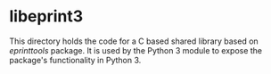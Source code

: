 
# libeprint3

This directory holds the code for a C based shared library based on _eprinttools_ package.
It is used by the Python 3 module to expose the package's functionality in Python 3.


